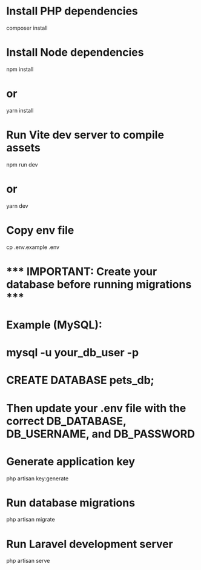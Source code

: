 # Install PHP dependencies
composer install

# Install Node dependencies
npm install
# or
yarn install

# Run Vite dev server to compile assets
npm run dev
# or
yarn dev

# Copy env file
cp .env.example .env

# *** IMPORTANT: Create your database before running migrations ***
# Example (MySQL):
# mysql -u your_db_user -p
# CREATE DATABASE pets_db;

# Then update your .env file with the correct DB_DATABASE, DB_USERNAME, and DB_PASSWORD

# Generate application key
php artisan key:generate

# Run database migrations
php artisan migrate



# Run Laravel development server
php artisan serve
